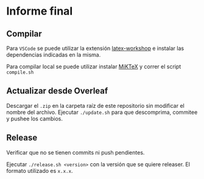 # Informe final

## Compilar

Para `VSCode` se puede utilizar la extensión [latex-workshop](https://marketplace.visualstudio.com/items?itemName=James-Yu.latex-workshop) e instalar las dependencias indicadas en la misma.

Para compilar local se puede utilizar instalar [MiKTeX](https://miktex.org/download) y correr el script `compile.sh`

## Actualizar desde Overleaf

Descargar el `.zip` en la carpeta raíz de este repositorio sin modificar el nombre del archivo. Ejecutar `./update.sh` para que descomprima, commitee y pushee los cambios.

## Release

Verificar que no se tienen commits ni push pendientes.

Ejecutar `./release.sh <version>` con la versión que se quiere releaser. El formato utilizado es `x.x.x`.
